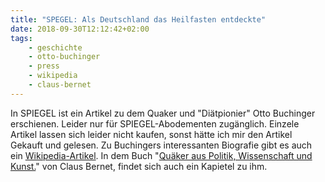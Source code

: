 ```yaml
---
title: "SPEGEL: Als Deutschland das Heilfasten entdeckte"
date: 2018-09-30T12:12:42+02:00
tags:
    - geschichte
    - otto-buchinger
    - press
    - wikipedia
    - claus-bernet
---
```


In SPIEGEL ist ein Artikel zu dem Quaker und "Diätpionier" Otto Buchinger erschienen. Leider nur für SPIEGEL-Abodementen zugänglich. Einzele Artikel lassen sich leider nicht kaufen, sonst hätte ich mir den Artikel Gekauft und gelesen. Zu Buchingers interessanten Biografie gibt es auch ein [Wikipedia-Artikel](https://de.wikipedia.org/wiki/Otto_Buchinger). In dem Buch "[Quäker aus Politik, Wissenschaft und Kunst.](https://www.amazon.de/Qu%C3%A4ker-aus-Politik-Wissenschaft-Kunst-ebook/dp/B00FWUYVQ2/ref=sr_1_47?s=digital-text&ie=UTF8&qid=1538303731&sr=1-47&refinements=p_27%3AClaus+Bernet)" von Claus Bernet, findet sich auch ein Kapietel zu ihm.